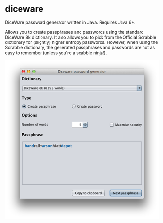 diceware
========

DiceWare password generator written in Java. Requires Java 6+.

Allows you to create passphrases and passwords using the standard DiceWare 8k dictionary. It also allows you to pick from the Official Scrabble dictionary for (slightly) higher entropy passwords. However, when using the Scrabble dictionary, the generated passphrases and passwords are not as easy to remember (unless you're a scabble ninja!).

![ScreenShot](https://raw.githubusercontent.com/biddster/diceware/master/DiceWareScreenshot.png)
